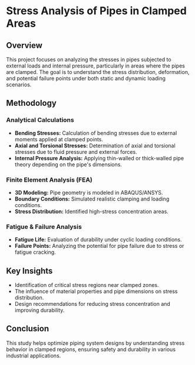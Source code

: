 # Stress Analysis of Pipes in Clamped Areas

## Overview
This project focuses on analyzing the stresses in pipes subjected to external loads and internal pressure, particularly in areas where the pipes are clamped. The goal is to understand the stress distribution, deformation, and potential failure points under both static and dynamic loading scenarios.

## Methodology

### Analytical Calculations
- **Bending Stresses:** Calculation of bending stresses due to external moments applied at clamped points.
- **Axial and Torsional Stresses:** Determination of axial and torsional stresses due to fluid pressure and external forces.
- **Internal Pressure Analysis:** Applying thin-walled or thick-walled pipe theory depending on the pipe's dimensions.

### Finite Element Analysis (FEA)
- **3D Modeling:** Pipe geometry is modeled in ABAQUS/ANSYS.
- **Boundary Conditions:** Simulated realistic clamping and loading conditions.
- **Stress Distribution:** Identified high-stress concentration areas.

### Fatigue & Failure Analysis
- **Fatigue Life:** Evaluation of durability under cyclic loading conditions.
- **Failure Points:** Analyzing the potential for pipe failure due to stress or fatigue cracking.

## Key Insights
- Identification of critical stress regions near clamped zones.
- The influence of material properties and pipe dimensions on stress distribution.
- Design recommendations for reducing stress concentration and improving durability.

## Conclusion
This study helps optimize piping system designs by understanding stress behavior in clamped regions, ensuring safety and durability in various industrial applications.
